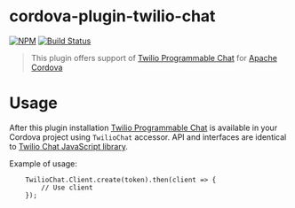 cordova-plugin-twilio-chat 
================
[![NPM](https://img.shields.io/npm/v/cordova-plugin-twilio-chat.svg)](https://www.npmjs.com/package/cordova-plugin-twilio-chat) [![Build Status](https://travis-ci.org/twilio/cordova-plugin-twilio-chat.svg?branch=master)](https://travis-ci.org/twilio/cordova-plugin-twilio-chat)

> This plugin offers support of [Twilio Programmable Chat](https://www.twilio.com/chat) for [Apache Cordova](https://cordova.apache.org/)

# Usage
After this plugin installation [Twilio Programmable Chat](https://www.twilio.com/chat) is available in your Cordova project using `TwilioChat` accessor.
API and interfaces are identical to [Twilio Chat JavaScript library](https://www.twilio.com/docs/api/chat/changelogs/javascript).  

Example of usage:
```
    TwilioChat.Client.create(token).then(client => {
        // Use client
    });
```
